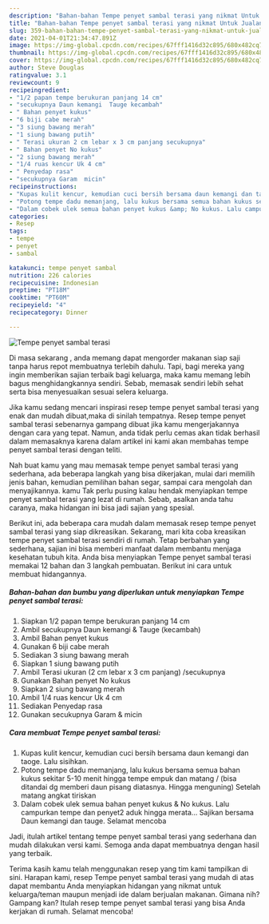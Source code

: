 ```yaml
---
description: "Bahan-bahan Tempe penyet sambal terasi yang nikmat Untuk Jualan"
title: "Bahan-bahan Tempe penyet sambal terasi yang nikmat Untuk Jualan"
slug: 359-bahan-bahan-tempe-penyet-sambal-terasi-yang-nikmat-untuk-jualan
date: 2021-04-01T21:34:47.891Z
image: https://img-global.cpcdn.com/recipes/67fff1416d32c895/680x482cq70/tempe-penyet-sambal-terasi-foto-resep-utama.jpg
thumbnail: https://img-global.cpcdn.com/recipes/67fff1416d32c895/680x482cq70/tempe-penyet-sambal-terasi-foto-resep-utama.jpg
cover: https://img-global.cpcdn.com/recipes/67fff1416d32c895/680x482cq70/tempe-penyet-sambal-terasi-foto-resep-utama.jpg
author: Steve Douglas
ratingvalue: 3.1
reviewcount: 9
recipeingredient:
- "1/2 papan tempe berukuran panjang 14 cm"
- "secukupnya Daun kemangi  Tauge kecambah"
- " Bahan penyet kukus"
- "6 biji cabe merah"
- "3 siung bawang merah"
- "1 siung bawang putih"
- " Terasi ukuran 2 cm lebar x 3 cm panjang secukupnya"
- " Bahan penyet No kukus"
- "2 siung bawang merah"
- "1/4 ruas kencur Uk 4 cm"
- " Penyedap rasa"
- "secukupnya Garam  micin"
recipeinstructions:
- "Kupas kulit kencur, kemudian cuci bersih bersama daun kemangi dan taoge. Lalu sisihkan."
- "Potong tempe dadu memanjang, lalu kukus bersama semua bahan kukus sekitar 5-10 menit hingga tempe empuk dan matang / (bisa ditandai dg memberi daun pisang diatasnya. Hingga menguning) Setelah matang angkat tiriskan"
- "Dalam cobek ulek semua bahan penyet kukus &amp; No kukus. Lalu campurkan tempe dan penyet2 aduk hingga merata... Sajikan bersama Daun kemangi dan tauge. Selamat mencoba"
categories:
- Resep
tags:
- tempe
- penyet
- sambal

katakunci: tempe penyet sambal 
nutrition: 226 calories
recipecuisine: Indonesian
preptime: "PT18M"
cooktime: "PT60M"
recipeyield: "4"
recipecategory: Dinner

---
```



![Tempe penyet sambal terasi](https://img-global.cpcdn.com/recipes/67fff1416d32c895/680x482cq70/tempe-penyet-sambal-terasi-foto-resep-utama.jpg)

Di masa  sekarang , anda memang dapat mengorder makanan siap saji tanpa harus repot membuatnya terlebih dahulu. Tapi, bagi mereka yang ingin memberikan sajian terbaik bagi keluarga, maka kamu memang lebih bagus menghidangkannya sendiri. Sebab, memasak sendiri lebih sehat serta bisa menyesuaikan sesuai selera keluarga.

Jika kamu sedang mencari inspirasi resep tempe penyet sambal terasi yang enak dan mudah dibuat,maka di sinilah tempatnya. Resep tempe penyet sambal terasi  sebenarnya gampang dibuat jika kamu mengerjakannya dengan cara yang tepat. Namun, anda tidak perlu cemas akan tidak berhasil dalam memasaknya 
karena dalam artikel ini kami akan membahas tempe penyet sambal terasi dengan teliti.  



Nah buat kamu yang mau memasak tempe penyet sambal terasi yang sederhana, ada beberapa langkah yang bisa dikerjakan, mulai dari memilih jenis bahan, kemudian pemilihan bahan segar, sampai cara mengolah dan menyajikannya. kamu Tak perlu pusing kalau hendak menyiapkan tempe penyet sambal terasi yang lezat di rumah. Sebab, asalkan anda  tahu caranya, maka hidangan ini bisa jadi sajian yang spesial.

Berikut ini, ada beberapa cara mudah dalam memasak resep tempe penyet sambal terasi yang siap dikreasikan. Sekarang, mari kita coba kreasikan tempe penyet sambal terasi sendiri di rumah. Tetap berbahan yang sederhana, sajian ini bisa memberi manfaat dalam membantu menjaga kesehatan tubuh kita. Anda bisa menyiapkan Tempe penyet sambal terasi memakai 12 bahan dan 3 langkah pembuatan. Berikut ini cara untuk membuat hidangannya.

<!--inarticleads1-->

##### Bahan-bahan dan bumbu yang diperlukan untuk menyiapkan Tempe penyet sambal terasi:

1. Siapkan 1/2 papan tempe berukuran panjang 14 cm
1. Ambil secukupnya Daun kemangi &amp; Tauge (kecambah)
1. Ambil  Bahan penyet kukus
1. Gunakan 6 biji cabe merah
1. Sediakan 3 siung bawang merah
1. Siapkan 1 siung bawang putih
1. Ambil  Terasi ukuran (2 cm lebar x 3 cm panjang) /secukupnya
1. Gunakan  Bahan penyet No kukus
1. Siapkan 2 siung bawang merah
1. Ambil 1/4 ruas kencur Uk 4 cm
1. Sediakan  Penyedap rasa
1. Gunakan secukupnya Garam &amp; micin




<!--inarticleads2-->

##### Cara membuat Tempe penyet sambal terasi:

1. Kupas kulit kencur, kemudian cuci bersih bersama daun kemangi dan taoge. Lalu sisihkan.
1. Potong tempe dadu memanjang, lalu kukus bersama semua bahan kukus sekitar 5-10 menit hingga tempe empuk dan matang / (bisa ditandai dg memberi daun pisang diatasnya. Hingga menguning) Setelah matang angkat tiriskan
1. Dalam cobek ulek semua bahan penyet kukus &amp; No kukus. Lalu campurkan tempe dan penyet2 aduk hingga merata... Sajikan bersama Daun kemangi dan tauge. Selamat mencoba




Jadi, itulah artikel tentang  tempe penyet sambal terasi  yang sederhana dan mudah dilakukan versi kami. Semoga anda dapat membuatnya dengan hasil yang terbaik. 

Terima kasih kamu telah menggunakan resep yang tim kami tampilkan di sini. Harapan kami, resep  Tempe penyet sambal terasi yang mudah di atas dapat membantu Anda menyiapkan hidangan yang nikmat untuk keluarga/teman maupun menjadi ide dalam berjualan makanan. Gimana nih? Gampang kan? Itulah resep tempe penyet sambal terasi yang bisa Anda kerjakan di rumah. Selamat mencoba!

